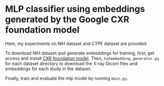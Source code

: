 # MLP classifier using embeddings generated by the Google CXR foundation model

Here, my experiments on NIH dataset and CTPE dataset are provided. 

To download NIH dataset and generate embeddings for training, first, get access and install [CXR foundation model](https://github.com/Google-Health/imaging-research/blob/master/cxr-foundation/README.md). 
Then, run`embedding_generator.py` for each dataset directory to download the X-ray Dicom files and embeddings for each study in the dataset.

Finally, train and evaluate the mlp model by running `main.py`.


